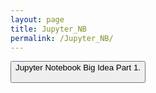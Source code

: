 ```yaml
---
layout: page
title: Jupyter_NB
permalink: /Jupyter_NB/
---
```


<a href="{{site.baseurl}}/jupyter_part1/"><button>Jupyter Notebook Big Idea Part 1.